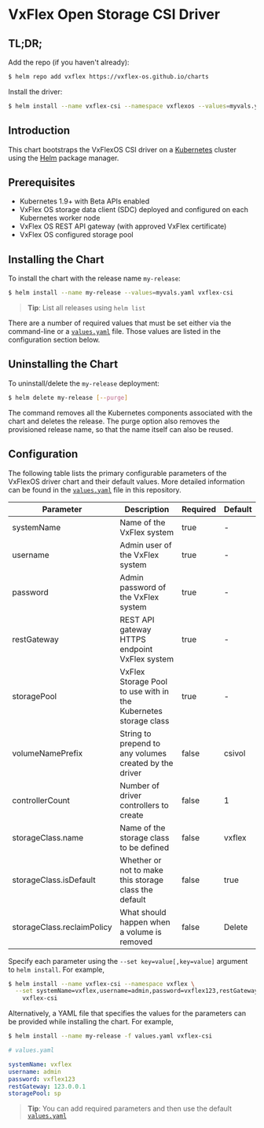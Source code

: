 # VxFlex Open Storage CSI Driver

## TL;DR;

Add the repo (if you haven't already):
```bash
$ helm repo add vxflex https://vxflex-os.github.io/charts
```

Install the driver:
```bash
$ helm install --name vxflex-csi --namespace vxflexos --values=myvals.yaml
```

## Introduction

This chart bootstraps the VxFlexOS CSI driver on a [Kubernetes](http://kubernetes.io) cluster using the [Helm](https://helm.sh) package manager.

## Prerequisites

- Kubernetes 1.9+ with Beta APIs enabled
- VxFlex OS storage data client (SDC) deployed and configured on each Kubernetes worker node
- VxFlex OS REST API gateway (with approved VxFlex certificate)
- VxFlex OS configured storage pool

## Installing the Chart

To install the chart with the release name `my-release`:

```bash
$ helm install --name my-release --values=myvals.yaml vxflex-csi
```
> **Tip**: List all releases using `helm list`

There are a number of required values that must be set either via the command-line or a [`values.yaml`](values.yaml) file. Those values are listed in the configuration section below.

## Uninstalling the Chart

To uninstall/delete the `my-release` deployment:

```bash
$ helm delete my-release [--purge]
```

The command removes all the Kubernetes components associated with the chart and deletes the release. The purge option also removes the provisioned release name, so that the name itself can also be reused.

## Configuration

The following table lists the primary configurable parameters of the VxFlexOS driver chart and their default values. More detailed information can be found in the [`values.yaml`](values.yaml) file in this repository.

| Parameter | Description | Required | Default |
| --------- | ----------- | -------- |-------- |
| systemName | Name of the VxFlex system   | true | - |
| username | Admin user of the VxFlex system   | true | - |
| password | Admin password of the VxFlex system   | true | - |
| restGateway | REST API gateway HTTPS endpoint VxFlex system | true | - |
| storagePool | VxFlex Storage Pool to use with in the Kubernetes storage class | true | - |
| volumeNamePrefix | String to prepend to any volumes created by the driver | false | csivol |
| controllerCount | Number of driver controllers to create | false | 1 |
| storageClass.name | Name of the storage class to be defined | false | vxflex |
| storageClass.isDefault | Whether or not to make this storage class the default | false | true |
| storageClass.reclaimPolicy | What should happen when a volume is removed | false | Delete |

Specify each parameter using the `--set key=value[,key=value]` argument to `helm install`. For example,

```bash
$ helm install --name vxflex-csi --namespace vxflex \
  --set systemName=vxflex,username=admin,password=vxflex123,restGateway=https://123.0.0.1/api,storagePool=sp \
    vxflex-csi
```
Alternatively, a YAML file that specifies the values for the parameters can be provided while installing the chart. For example,

```bash
$ helm install --name my-release -f values.yaml vxflex-csi
```

```yaml
# values.yaml

systemName: vxflex
username: admin
password: vxflex123
restGateway: 123.0.0.1
storagePool: sp
```

> **Tip**: You can add required parameters and then use the default [`values.yaml`](values.yaml)
